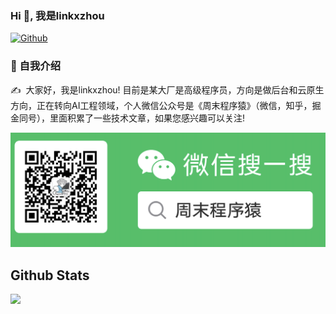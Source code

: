 ### Hi 👋, 我是linkxzhou 

[![Github](https://img.shields.io/badge/-Github-000?style=flat&logo=Github&logoColor=white)](https://github.com/linkxzhou)

### 🙋 自我介绍  
<p>✍️&nbsp;&nbsp;大家好，我是linkxzhou! 目前是某大厂是高级程序员，方向是做后台和云原生方向，正在转向AI工程领域，个人微信公众号是《周末程序猿》（微信，知乎，掘金同号），里面积累了一些技术文章，如果您感兴趣可以关注!</p> 
<img src="./qrcode.png" />

## Github Stats  
<!-- GitHub数据统计 -->
<img src="https://github-readme-stats.vercel.app/api?username=linkxzhou&show_icons=true&hide_border=true" />
